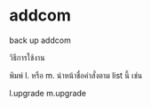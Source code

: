 # addcom
back up addcom

วิธีการใช้งาน

พิมพ์ l. หรือ m. นำหน้าชื่อคำสั่งตาม list นี้ เช่น

l.upgrade
m.upgrade
